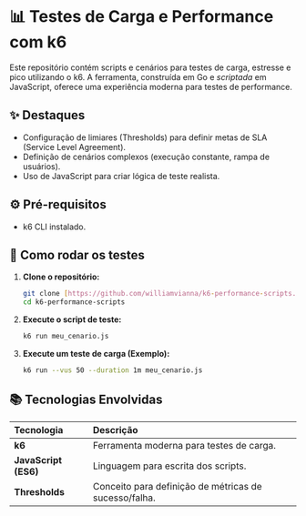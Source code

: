 # 📊 Testes de Carga e Performance com k6

Este repositório contém scripts e cenários para testes de carga, estresse e pico utilizando o k6. A ferramenta, construída em Go e *scriptada* em JavaScript, oferece uma experiência moderna para testes de performance.

## ✨ Destaques
- Configuração de limiares (Thresholds) para definir metas de SLA (Service Level Agreement).
- Definição de cenários complexos (execução constante, rampa de usuários).
- Uso de JavaScript para criar lógica de teste realista.

## ⚙️ Pré-requisitos
- k6 CLI instalado.

## 🚀 Como rodar os testes

1.  **Clone o repositório:**
    ```bash
    git clone [https://github.com/williamvianna/k6-performance-scripts.git](https://github.com/williamvianna/k6-performance-scripts.git)
    cd k6-performance-scripts
    ```
2.  **Execute o script de teste:**
    ```bash
    k6 run meu_cenario.js
    ```
3.  **Execute um teste de carga (Exemplo):**
    ```bash
    k6 run --vus 50 --duration 1m meu_cenario.js
    ```

## 📚 Tecnologias Envolvidas
| Tecnologia | Descrição |
| :--- | :--- |
| **k6** | Ferramenta moderna para testes de carga. |
| **JavaScript (ES6)** | Linguagem para escrita dos scripts. |
| **Thresholds** | Conceito para definição de métricas de sucesso/falha. |